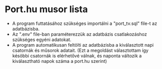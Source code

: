 # Port.hu musor lista

- A program futtatásához szükséges importálni a "port_tv.sql" file-t az adatbázisba.
- Az ".env" file-ban paraméterezzük az adatbázis csatlakozáshoz szükséges egyéni adatokat.
- A program automatikusan feltölti az adatbázisba a kiválasztott napi csatornák és műsorok adatait. (Ezt a megoldást választottam így késöbbi csatornák is elérhetővé válnak, és naponta változik a kiválasztható napok száma a port.hu szerint)
